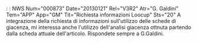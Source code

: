  :  : NWS Num="000873" Date="20130121" Rel="V3R2" Atr="G. Galdini" Tem="APP" App="GM" Tit="Richiesta informazioni Loocup" Sts="20"
A integrazione della richiesta di informazioni sull'utilizzo delle schede di giacenza, mi interessa
anche l'utilizzo dell'analisi giacenza ottnuta partendo dalla scheda attuale dell'articolo.
Rispondete sempre a G.Galdini.
